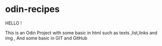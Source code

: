 # odin-recipes
HELLO ! 

This is an Odin Project with some basic in html such as texts ,list,links and img , And some basic in GIT and GitHub
